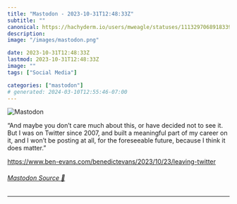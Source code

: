 ```yaml
---
title: "Mastodon - 2023-10-31T12:48:33Z"
subtitle: ""
canonical: https://hachyderm.io/users/mweagle/statuses/111329706891833930
description:
image: "/images/mastodon.png"

date: 2023-10-31T12:48:33Z
lastmod: 2023-10-31T12:48:33Z
image: ""
tags: ["Social Media"]

categories: ["mastodon"]
# generated: 2024-03-10T12:55:46-07:00
---
```

![Mastodon](/images/mastodon.png)

<p>“And maybe you don’t care much about this, or have decided not to see it. But I was on Twitter since 2007, and built a meaningful part of my career on it, and I won’t be posting at all, for the foreseeable future, because I think it does matter.”</p><p><a href="https://www.ben-evans.com/benedictevans/2023/10/23/leaving-twitter" target="_blank" rel="nofollow noopener noreferrer" translate="no"><span class="invisible">https://www.</span><span class="ellipsis">ben-evans.com/benedictevans/20</span><span class="invisible">23/10/23/leaving-twitter</span></a></p>


###### [Mastodon Source 🐘](https://hachyderm.io/@mweagle/111329706891833930)

___

